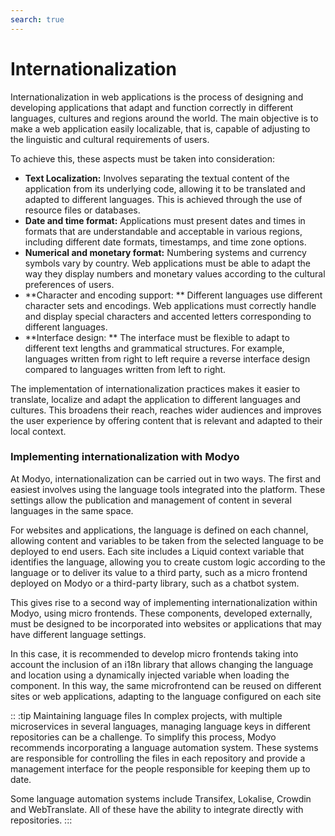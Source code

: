 ```yaml
---
search: true
---
```


# Internationalization

Internationalization in web applications is the process of designing and developing applications that adapt and function correctly in different languages, cultures and regions around the world. The main objective is to make a web application easily localizable, that is, capable of adjusting to the linguistic and cultural requirements of users.

To achieve this, these aspects must be taken into consideration:

- **Text Localization:** Involves separating the textual content of the application from its underlying code, allowing it to be translated and adapted to different languages. This is achieved through the use of resource files or databases.
- **Date and time format:** Applications must present dates and times in formats that are understandable and acceptable in various regions, including different date formats, timestamps, and time zone options.
- **Numerical and monetary format:** Numbering systems and currency symbols vary by country. Web applications must be able to adapt the way they display numbers and monetary values according to the cultural preferences of users.
- **Character and encoding support: ** Different languages use different character sets and encodings. Web applications must correctly handle and display special characters and accented letters corresponding to different languages.
- **Interface design: ** The interface must be flexible to adapt to different text lengths and grammatical structures. For example, languages written from right to left require a reverse interface design compared to languages written from left to right.

The implementation of internationalization practices makes it easier to translate, localize and adapt the application to different languages and cultures. This broadens their reach, reaches wider audiences and improves the user experience by offering content that is relevant and adapted to their local context.

### Implementing internationalization with Modyo

At Modyo, internationalization can be carried out in two ways. The first and easiest involves using the language tools integrated into the platform. These settings allow the publication and management of content in several languages in the same space.

For websites and applications, the language is defined on each channel, allowing content and variables to be taken from the selected language to be deployed to end users. Each site includes a Liquid context variable that identifies the language, allowing you to create custom logic according to the language or to deliver its value to a third party, such as a micro frontend deployed on Modyo or a third-party library, such as a chatbot system.

This gives rise to a second way of implementing internationalization within Modyo, using micro frontends. These components, developed externally, must be designed to be incorporated into websites or applications that may have different language settings.

In this case, it is recommended to develop micro frontends taking into account the inclusion of an i18n library that allows changing the language and location using a dynamically injected variable when loading the component. In this way, the same microfrontend can be reused on different sites or web applications, adapting to the language configured on each site


:: :tip Maintaining language files
In complex projects, with multiple microservices in several languages, managing language keys in different repositories can be a challenge. To simplify this process, Modyo recommends incorporating a language automation system. These systems are responsible for controlling the files in each repository and provide a management interface for the people responsible for keeping them up to date.

Some language automation systems include Transifex, Lokalise, Crowdin and WebTranslate. All of these have the ability to integrate directly with repositories.
:::

